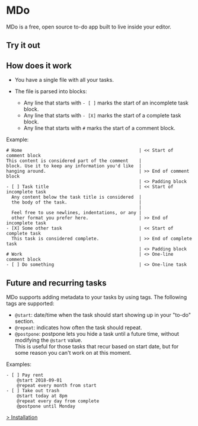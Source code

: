 <style>
  #mdo-demo textarea {
    width: 40%;
    height: 15em;
    padding-top: 0.5em;
    line-height: 1.25em;
  }
  #mdo-demo textarea:first-child {
    margin-right: 2%;
  }
  #mdo-demo button {
    display: block;
    margin-top: 0.5em;
    width: 6em;
    height: 2.1em;
    outline: none;
  }
</style>

# MDo

MDo is a free, open source to-do app built to live inside your editor.

## Try it out

<div id="mdo-demo"></div>

## How does it work

- You have a single file with all your tasks.
- The file is parsed into blocks:

  - Any line that starts with `- [ ]` marks the start of an incomplete task
    block.
  - Any line that starts with `- [X]` marks the start of a complete task
    block.
  - Any line that starts with `#` marks the start of a comment block.

Example:

```
# Home                                            | << Start of comment block
This content is considered part of the comment    |
block. Use it to keep any information you'd like  |
hanging around.                                   | >> End of comment block
                                                  | <> Padding block
- [ ] Task title                                  | << Start of incomplete task
  Any content below the task title is considered  |
  the body of the task.                           |
                                                  |
  Feel free to use newlines, indentations, or any |
  other format you prefer here.                   | >> End of incomplete task
- [X] Some other task                             | << Start of complete task
  This task is considered complete.               | >> End of complete task
                                                  | <> Padding block
# Work                                            | <> One-line comment block
- [ ] Do something                                | <> One-line task
```

## Future and recurring tasks

MDo supports adding metadata to your tasks by using tags.
The following tags are supported:

- `@start`: date/time when the task should start showing up in your "to-do" section.
- `@repeat`: indicates how often the task should repeat.
- `@postpone`: postpone lets you hide a task until a future time, without
  modifying the `@start` value.  
   This is useful for those tasks that recur based on start date, but for some
  reason you can't work on at this moment.

Examples:

```
- [ ] Pay rent
    @start 2018-09-01
    @repeat every month from start
- [ ] Take out trash
    @start today at 8pm
    @repeat every day from complete
    @postpone until Monday
```

[> Installation](/installation/)
